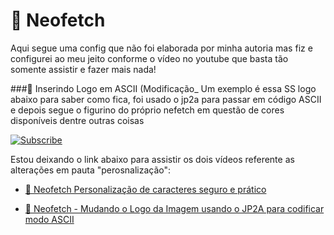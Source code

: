 # 🔰 Neofetch
 Aqui segue uma config que não foi elaborada por minha autoria mas fiz e configurei ao meu jeito conforme o vídeo no youtube
que basta tão somente assistir e fazer mais nada!

###🔰 Inserindo Logo em ASCII (Modificação_
Um exemplo é essa SS logo abaixo para saber como fica, foi usado o jp2a para passar em código ASCII e depois segue o figurino
do próprio nefetch em questão de cores disponíveis dentre outras coisas

<a href="https://www.youtube.com/channel/UC_XRbJwaHSMLUZWFGndlGTQ?sub_confirmation=1"><img title="Subscribe" src="https://figureoutlinux.github.io/linux/neofetch/a.png" /></a>


 Estou deixando o link abaixo para assistir os dois vídeos referente as alterações em pauta "perosnalização":
 
- [🔵 Neofetch Personalização de caracteres seguro e prático](https://www.youtube.com/watch?v=aXNHP30ORNM&t=29s)<br/>

- [🔵 Neofetch - Mudando o Logo da Imagem usando o JP2A para codificar modo ASCII](https://www.youtube.com/watch?v=HeJQeDi5DkQ)<br/>
